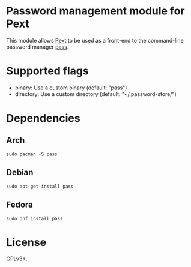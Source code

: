 # Password management module for Pext
This module allows [Pext](https://github.com/Pext/Pext) to be used as a
front-end to the command-line password manager
[pass](https://www.passwordstore.org/).

# Supported flags
- binary: Use a custom binary (default: "pass")
- directory: Use a custom directory (default: "~/.password-store/")

# Dependencies
## Arch

    sudo pacman -S pass

## Debian

    sudo apt-get install pass

## Fedora

    sudo dnf install pass

# License
GPLv3+.
